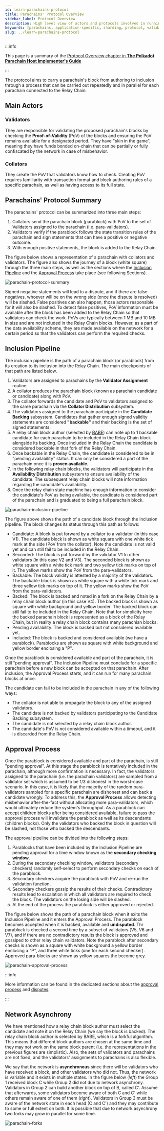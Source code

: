 ```yaml
---
id: learn-parachains-protocol
title: Parachains' Protocol Overview
sidebar_label: Protocol Overview
description: High level view of actors and protocols involved in running parachains on Polkadot.
keywords: [parachains, application-specific, sharding, protocol, validator, collator, nominator]
slug: ../learn-parachains-protocol
---
```


:::info

This page is a summary of the
[Protocol Overview chapter in **The Polkadot Parachain Host Implementer's Guide**](https://paritytech.github.io/polkadot/book/protocol-overview.html)

:::

The protocol aims to carry a parachain's block from authoring to inclusion through a process that
can be carried out repeatedly and in parallel for each parachain connected to the Relay Chain.

## Main Actors

### Validators

They are responsible for validating the proposed parachain's blocks by checking the
**Proof-of-Validity** (PoV) of the blocks and ensuring the PoV remains available for a designated
period. They have "skin in the game", meaning they have funds bonded on-chain that can be partially
or fully confiscated by the network in case of misbehavior.

### Collators

They create the PoV that validators know how to check. Creating PoV requires familiarity with
transaction format and block authoring rules of a specific parachain, as well as having access to
its full state.

## Parachains' Protocol Summary

The parachains' protocol can be summarized into three main steps:

1. Collators send the parachain block (parablock) with PoV to the set of Validators assigned to the
   parachain (i.e. para-validators).
2. Validators verify if the parablock follows the state transition rules of the parachain and sign
   statements that can have a positive or negative outcome.
3. With enough positive statements, the block is added to the Relay Chain.

The figure below shows a representation of a parachain with collators and validators. The figure
also shows the journey of a block (white square) through the three main steps, as well as the
sections where the [Inclusion Pipeline](#inclusion-pipeline) and the
[Approval Process](#approval-process) take place (see following Sections).

![parachain-protocol-summary](../assets/parachain-protocol-summary.png)

Signed negative statements will lead to a dispute, and if there are false negatives, whoever will be
on the wrong side (once the dispute is resolved) will be slashed. False positives can also happen;
those actors responsible for it will also be slashed. To detect false positives, PoV information
must be available after the block has been added to the Relay Chain so that validators can check the
work. PoVs are typically between 1 MB and 10 MB in size and are not included in the Relay Chain
blocks. However, as a part of the data availability scheme, they are made available on the network
for a certain period so that the validators can perform the required checks.

## Inclusion Pipeline

The inclusion pipeline is the path of a parachain block (or parablock) from its creation to its
inclusion into the Relay Chain. The main checkpoints of that path are listed below.

1. Validators are assigned to parachains by the **Validator Assignment** routine.
2. A collator produces the parachain block (known as parachain candidate or candidate) along with
   PoV.
3. The collator forwards the candidate and PoV to validators assigned to the same parachain via the
   **Collator Distribution** subsystem.
4. The validators assigned to the parachain participate in the **Candidate Backing** subsystem.
   Candidates that gather enough signed validity statements are considered **"backable"** and their
   backing is the set of signed statements.
5. A relay chain block author (selected by [BABE](./learn-consensus.md#block-production-babe)) can note up to 1 backable candidate for each
   parachain to be included in the Relay Chain block alongside its backing. Once included in the
   Relay Chain the candidate is considered backable in that fork of the Relay Chain.
6. Once backable in the Relay Chain, the candidate is considered to be in "pending availability" status.
   It can only be considered a part of the parachain once it is **proven available**.
7. In the following relay chain blocks, the validators will participate in the **Availability
   Distribution** subsystem to ensure availability of the candidate. The subsequent relay chain blocks will note information regarding
      the candidate's availability.
8. Once the relay chain state machine has enough information to consider the candidate's PoV as
   being available, the candidate is considered part of the parachain and is graduated to
   being a full parachain block.

![parachain-inclusion-pipeline](../assets/parachain-inclusion-pipeline.png)

The figure above shows the path of a candidate block through the Inclusion pipeline. The block
changes its status through this path as follows:

- Candidate: A block is put forward by a collator to a validator (in this case V1). The candidate
  block is shown as white square with one white tick mark at the side (PoV from the collator). Note
  the candidate is not valid yet and can still fail to be included in the Relay Chain.
- Seconded: The block is put forward by the validator V1 to other validators (in this case V2 and V3). The
  seconded block is shown as white square with a white tick mark and two yellow tick marks on top of
  it. The yellow marks show the PoV from the para-validators.
- Backable: The block validity is attested by a majority of the validators. The backable block is
  shown as white square with a white tick mark and three yellow tick marks on top of it. The yellow
  marks show the PoV from the para-validators.
- Backed: The block is backed and noted in a fork on the Relay Chain by a relay chain block author
  (in this case V4). The backed block is shown as square with white background and yellow border.
  The backed block can still fail to be included in the Relay Chain. Note that for simplicity here
  the backed parachain block is represented as a block of the Relay Chain, but in reality a relay
  chain block contains many parachian blocks.
- Pending availability: The block is backed but not considered available yet.
- Included: The block is backed and considered available (we have a parablock). Parablocks are shown
  as square with white background and yellow border enclosing a "P".

Once the parablock is considered available and part of the parachain, it is still "pending
approval". The Inclusion Pipeline must conclude for a specific parachain before a new block can be
accepted on that parachain. After inclusion, the Approval Process starts, and it can run for many
parachain blocks at once.

The candidate can fail to be included in the parachain in any of the following ways:

- The collator is not able to propagate the block to any of the assigned validators.
- The candidate is not backed by validators participating to the Candidate Backing subsystem.
- The candidate is not selected by a relay chain block author.
- The candidate's PoV is not considered available within a timeout, and it is discarded from the
  Relay Chain.

## Approval Process

Once the parablock is considered available and part of the parachain, is still "pending approval".
At this stage the parablock is tentatively included in the parachain, although more confirmation is
necessary. In fact, the validators assigned to the parachain (i.e. the parachain validators) are sampled from
a validator set which is assumed to be 1/3 dishonest in the worst-case scenario. In this case, it is likely that the majority of the random para-validators sampled for a specific parachain are dishonest and can back a candidate wrongly.  To address this, the **Approval Process** allows detecting misbehavior after-the-fact without
allocating more para-validators, which would ultimately reduce the system's throughput. As a parablock can accept children blocks after being considered available, failure to pass the approval
process will invalidate the parablock as well as its descendants (children blocks). Only the validators who backed the block
in question will be slashed, not those who backed the descendants.

The approval pipeline can be divided into the following steps:

1. Parablocks that have been included by the Inclusion Pipeline are pending approval for a time
   window known as the **secondary checking window**.
2. During the secondary checking window, validators (secondary checkers) randomly self-select to
   perform secondary checks on each of the parablock.
3. Secondary checkers acquire the parablock with PoV and re-run the validation function.
4. Secondary checkers gossip the results of their checks. Contradictory results lead to escalation
   in which all validators are required to check the block. The validators on the losing side will
   be slashed.
5. At the end of the process the parablock is either approved or rejected.

The figure below shows the path of a parachain block when it exits the Inclusion Pipeline and it
enters the Approval Process. The parablock becomes accepted when it is backed, available and
**undisputed**. Thr parablock is checked a second time by a subset of validators (V5, V6 and V7),
and if there are no contradictory results the block is approved and gossiped to other relay chain
validators. Note the parablock after secondary checks is shown as a square with white background a
yellow border enclosing a "P", and three white ticks (one for each second checker). Approved
para-blocks are shown as yellow squares the become grey.

![parachain-approval-process](../assets/parachain-approval-process.png)

:::info

More information can be found in the dedicated sections about the
[approval process](https://paritytech.github.io/polkadot/book/protocol-approval.html) and
[disputes](https://paritytech.github.io/polkadot/book/protocol-disputes.html).

:::

## Network Asynchrony

We have mentioned how a relay chain block author must select the candidate and note it on the Relay
Chain (we say the block is backed). The relay chain block author is selected by BABE, which is a
forkful algorithm. This means that different block authors are chosen at the same time and they may
not work on the same block parent (i.e. the representations in the previous figures are simplistic).
Also, the sets of validators and parachains are not fixed, and the validators' assignments to
parachains is also flexible.

We say that the network is **asynchronous** since there will be validators who have received a
block, and other validators who did not. Thus, the network is variable and it exists in multiple
states. In the figure below (_left_) the Group 1 received block C while Group 2 did not due to
network asynchrony. Validators in Group 2 can build another block on top of B, called C'. Assume
that afterwards, some validators become aware of both C and C' while others remain aware of one of
them (_right_). Validators in Group 3 must be aware of the network state in each head (C and C') and
they may contribute to some or full extent on both. It is possible that due to network asynchrony
two forks may grow in parallel for some time.

![parachain-forks](../assets/parachain-forks.png)

[babe]: ./learn-consensus.md#block-production-babe
